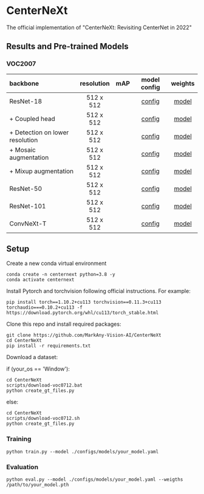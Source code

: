 # CenterNeXt
The official implementation of "CenterNeXt: Revisiting CenterNet in 2022"

## Results and Pre-trained Models

### VOC2007
| backbone | resolution | mAP | model config | weights |
|:---|:---:|:---:|:---:| :---:|
| ResNet-18 | 512 x 512  | | [config]() |[model]() |
| + Coupled head | 512 x 512  | | [config]() |[model]() |
| + Detection on lower resolution | 512 x 512  | | [config]() |[model]() |
| + Mosaic augmentation  | 512 x 512  | | [config]() |[model]() |
| + Mixup augmentation | 512 x 512  | | [config]() |[model]() |
| ResNet-50 | 512 x 512  | | [config]() |[model]() |
| ResNet-101 | 512 x 512  | | [config]() |[model]() |
| ConvNeXt-T | 512 x 512  | | [config]() |[model]() |

## Setup
Create a new conda virtual environment

```
conda create -n centernext python=3.8 -y
conda activate centernext
```

Install Pytorch and torchvision following official instructions. For example:

```
pip install torch==1.10.2+cu113 torchvision==0.11.3+cu113 torchaudio===0.10.2+cu113 -f https://download.pytorch.org/whl/cu113/torch_stable.html
```

Clone this repo and install required packages:
```
git clone https://github.com/MarkAny-Vision-AI/CenterNeXt
cd CenterNeXt
pip install -r requirements.txt
```

Download a dataset:

if (your_os == 'Window'):
```
cd CenterNeXt
scripts/download-voc0712.bat
python create_gt_files.py
```
else:
```
cd CenterNeXt
scripts/download-voc0712.sh
python create_gt_files.py
```

### Training
```
python train.py --model ./configs/models/your_model.yaml
```

### Evaluation
```
python eval.py --model ./configs/models/your_model.yaml --weigths /path/to/your_model.pth
```
